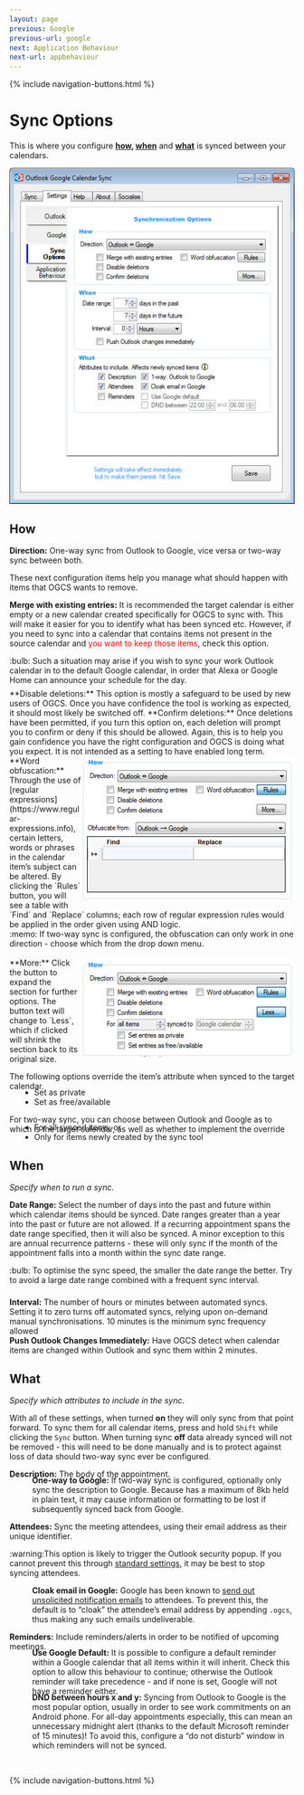 ```yaml
---
layout: page
previous: Google
previous-url: google
next: Application Behaviour
next-url: appbehaviour
---
```

{% include navigation-buttons.html %}

# Sync Options

This is where you configure **[how](#how), [when](#when)** and **[what](#what)** is synced between your calendars.

![Sync Option Settings Screenshot](options.png)

## How
**Direction:** One-way sync from Outlook to Google, vice versa or two-way sync between both.

These next configuration items help you manage what should happen with items that OGCS wants to remove.

**Merge with existing entries:** It is recommended the target calendar is either empty or a new calendar created specifically for OGCS to sync with. This will make it easier for you to identify what has been synced etc. However, if you need to sync into a calendar that contains items not present in the source calendar and <font style="color:red">you want to keep those items</font>, check this option. 
<div class="tip" style="margin-bottom:7px">:bulb: Such a situation may arise if you wish to sync your work Outlook calendar in to the default Google calendar, in order that Alexa or Google Home can announce your schedule for the day.</div>
**Disable deletions:** This option is mostly a safeguard to be used by new users of OGCS. Once you have confidence the tool is working as expected, it should most likely be switched off.  
**Confirm deletions:** Once deletions have been permitted, if you turn this option on, each deletion will prompt you to confirm or deny if this should be allowed. Again, this is to help you gain confidence you have the right configuration and OGCS is doing what you expect. It is not intended as a setting to have enabled long term.

<img src="options-how-regex.png" alt="Word Obfuscation Screenshot" align="right" />
**Word obfuscation:** Through the use of [regular expressions](https://www.regular-expressions.info), certain letters, words or phrases in the calendar item’s subject can be altered. By clicking the `Rules` button, you will see a table with `Find` and `Replace` columns; each row of regular expression rules would be applied in the order given using AND logic.
<div class="tip">:memo: If two-way sync is configured, the obfuscation can only work in one direction - choose which from the drop down menu.</div>
<br/>

<img src="options-how-more.png" alt="More Options Screenshot" align="right" />
**More:** Click the button to expand the section for further options. The button text will change to `Less`, which if clicked will shrink the section back to its original size.

The following options override the item’s attribute when synced to the target calendar.
<ul style="margin-top:-20px; margin-left:20px">
  <li>Set as private</li>
  <li>Set as free/available</li>
</ul>
For two-way sync, you can choose between Outlook and Google as to which is the target calendar, as well as whether to implement the override
<ul style="margin-top:-20px; margin-left:20px">
  <li>For all synced items; or</li>
  <li>Only for items newly created by the sync tool</li>
</ul>


## When

_Specify when to run a sync._

**Date Range:** Select the number of days into the past and future within which calendar items should be synced. Date ranges greater than a year into the past or future are not allowed. 
If a recurring appointment spans the date range specified, then it will also be synced. A minor exception to this are annual recurrence patterns - these will only sync if the month of the appointment falls into a month within the sync date range.
<div class="tip" style="padding-bottom:8px">:bulb: To optimise the sync speed, the smaller the date range the better. Try to avoid a large date range combined with a frequent sync interval.</div>

**Interval:** The number of hours or minutes between automated syncs. 
Setting it to zero turns off automated syncs, relying upon on-demand manual synchronisations.
10 minutes is the minimum sync frequency allowed  
**Push Outlook Changes Immediately:** Have OGCS detect when calendar items are changed within Outlook and sync them within 2 minutes.


## What

_Specify which attributes to include in the sync._

With all of these settings, when turned **on** they will only sync from that point forward. To sync them for all calendar items, press and hold `Shift` while clicking the `Sync` button. When turning sync **off** data already synced will not be removed - this will need to be done manually and is to protect against loss of data should two-way sync ever be configured.

**Description:** The body of the appointment.
<p style="margin-left:40px; margin-top:-20px"><b>One-way to Google:</b> If two-way sync is configured, optionally only sync the description to Google. Because has a maximum of 8kb held in plain text, it may cause information or formatting to be lost if subsequently synced back from Google.</p>

**Attendees:** Sync the meeting attendees, using their email address as their unique identifier. 
<div class="tip">:warning:This option is likely to trigger the Outlook security popup. If you cannot prevent this through <a href="https://github.com/phw198/outlookgooglecalendarsync/wiki/FAQs---Outlook-Security#how-can-i-stop-it-happening">standard settings</a>, it may be best to stop syncing attendees.</div>

<p style="margin-left:40px;"><b>Cloak email in Google:</b> Google has been known to <a href="https://github.com/phw198/outlookgooglecalendarsync/wiki/FAQs#why-are-my-meeting-attendees-getting-notified-of-updates-to-events-in-google">send out unsolicited notification emails</a> to attendees. To prevent this, the default is to “cloak” the attendee’s email address by appending <code class="highlighter-rouge">.ogcs</code>, thus making any such emails undeliverable.</p>

**Reminders:** Include reminders/alerts in order to be notified of upcoming meetings. 

<p style="margin-left:40px; margin-top:-20px"><b>Use Google Default:</b> It is possible to configure a default reminder within a Google calendar that all items within it will inherit. Check this option to allow this behaviour to continue; otherwise the Outlook reminder will take precedence - and if none is set, Google will not have a reminder either.</p>
<p style="margin-left:40px; margin-top:-20px"><b>DND between hours x and y:</b> Syncing from Outlook to Google is the most popular option, usually in order to see work commitments on an Android phone. For all-day appointments especially, this can mean an unnecessary midnight alert (thanks to the default Microsoft reminder of 15 minutes)! To avoid this, configure a “do not disturb” window in which reminders will not be synced.</p>


<p>&nbsp;</p>
{% include navigation-buttons.html %}
<p>&nbsp;</p>
